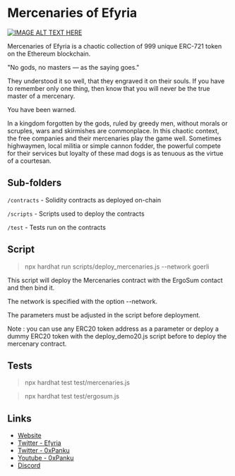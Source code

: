 # Mercenaries of Efyria

[![IMAGE ALT TEXT HERE](https://img.youtube.com/vi/kT3y2Ix1sKY/0.jpg)](https://www.youtube.com/watch?v=kT3y2Ix1sKY)


Mercenaries of Efyria is a chaotic collection of 999 unique ERC-721 token on the Ethereum blockchain.

"No gods, no masters — as the saying goes."

They understood it so well, that they engraved it on their souls.
If you have to remember only one thing, then know that you will never be the true master of a mercenary.

You have been warned.

In a kingdom forgotten by the gods, ruled by greedy men, without morals or scruples, wars and skirmishes are commonplace.
In this chaotic context, the free companies and their mercenaries play the game well.
Sometimes highwaymen, local militia or simple cannon fodder, the powerful compete for their services 
but loyalty of these mad dogs is as tenuous as the virtue of a courtesan.


## Sub-folders
`/contracts` - Solidity contracts as deployed on-chain

`/scripts` - Scripts used to deploy the contracts

`/test` - Tests run on the contracts

## Script

> npx hardhat run scripts/deploy_mercenaries.js --network goerli

This script will deploy the Mercenaries contract with the ErgoSum contact and then bind it.

The network is specified with the option --network. 

The parameters must be adjusted in the script before deployment.

Note : you can use any ERC20 token address as a parameter or deploy a dummy ERC20 token with the deploy_demo20.js script before to deploy the mercenary contract.

## Tests

> npx hardhat test test/mercenaries.js

> npx hardhat test test/ergosum.js

## Links

* [Website](https://efyria.net)
* [Twitter - Efyria](https://twitter.com/Efyria_epic)
* [Twitter - 0xPanku](https://twitter.com/0xPanku)
* [Youtube - 0xPanku](https://www.youtube.com/channel/UCfq1idy9ueGyHKwNTt07giA?sub_confirmation=1)
* [Discord](https://discord.gg/RG8MbBKG3z)